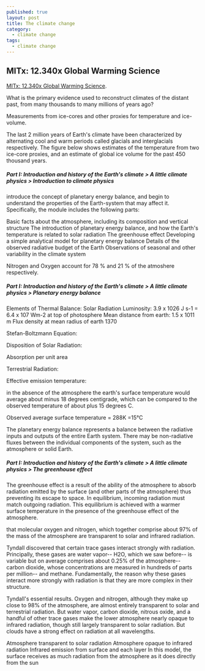 ```yaml
---
published: true
layout: post
title: The climate change
category:
  - climate change
tags:
  - climate change
---
```

## MITx: 12.340x Global Warming Science

[MITx: 12.340x Global Warming Science](https://courses.edx.org/courses/course-v1:MITx+12.340x_2+1T2016). 

What is the primary evidence used to reconstruct climates of the distant past, from many thousands to many millions of years ago?

Measurements from ice-cores and other proxies for temperature and ice-volume.

The last 2 million years of Earth's climate have been characterized by alternating cool and warm periods called glacials and interglacials respectively. The figure below shows estimates of the temperature from two ice-core proxies, and an estimate of global ice volume for the past 450 thousand years. 


##### Part I: Introduction and history of the Earth's climate > A little climate physics > Introduction to climate physics


introduce the concept of planetary energy balance, and begin to understand the properties of the Earth-system that may affect it. Specifically, the module includes the following parts:

Basic facts about the atmosphere, including its composition and vertical structure
The introduction of planetary energy balance, and how the Earth's temperature is related to solar radiation
The greenhouse effect
Developing a simple analytical model for planetary energy balance
Details of the observed radiative budget of the Earth
Observations of seasonal and other variability in the climate system


Nitrogen and Oxygen account for 78 % and 21 % of the atmoshere respectively.

##### Part I: Introduction and history of the Earth's climate > A little climate physics > Planetary energy balance

Elements of Thermal Balance:
Solar Radiation
Luminosity: 3.9 x 1026 J s-­1 = 6.4 x 107 Wm-­2
at top of photosphere
Mean distance from earth: 1.5 x 1011 m
Flux density at mean radius of earth 1370 


Stefan-Boltzmann Equation:



Disposition of Solar Radiation:


Absorption per unit area


Terrestrial Radiation:

Effective emission temperature:



in the absence of the atmosphere the earth's surface temperature
would average about minus 18 degrees centigrade, which can be compared to the observed
temperature of about plus 15 degrees C.


Observed average surface temperature = 288K =15°C


The planetary energy balance represents a balance between the radiative inputs and outputs of the entire Earth system. There may be non-radiative fluxes between the individual components of the system, such as the atmosphere or solid Earth.

##### Part I: Introduction and history of the Earth's climate > A little climate physics > The greenhouse effect


The greenhouse effect is a result of the ability of the atmosphere to absorb radiation emitted by the surface (and other parts of the atmosphere) thus preventing its escape to space. In equilibrium, incoming radiation must match outgoing radiation. This equilibrium is achieved with a warmer surface temperature in the presence of the greenhouse effect of the atmosphere.


that molecular oxygen and
nitrogen, which together comprise about 97% of the mass of the atmosphere are transparent to solar
and infrared radiation.


Tyndall discovered that certain trace gases interact strongly with radiation. Principally, these gases are
water vapor-- H2O, which we saw before-- is variable but on average comprises about 0.25% of the
atmosphere-- carbon dioxide, whose concentrations are measured in hundreds of parts per million--
and methane.
Fundamentally, the reason why these gases interact more strongly with radiation is that they are more
complex in their structure.


Tyndall's essential results. Oxygen and nitrogen, although they make up close to 98% of
the atmosphere, are almost entirely transparent to solar and terrestrial radiation. But water vapor,
carbon dioxide, nitrous oxide, and a handful of other trace gases make the lower atmosphere nearly
opaque to infrared radiation, though still largely transparent to solar radiation. But clouds have a strong
effect on radiation at all wavelengths.


Atmosphere transparent to solar radiation
Atmosphere opaque to infrared radiation
Infrared emission from surface and each layer
In this model, the surface receives as much radiation from
the atmosphere as it does directly from the sun
